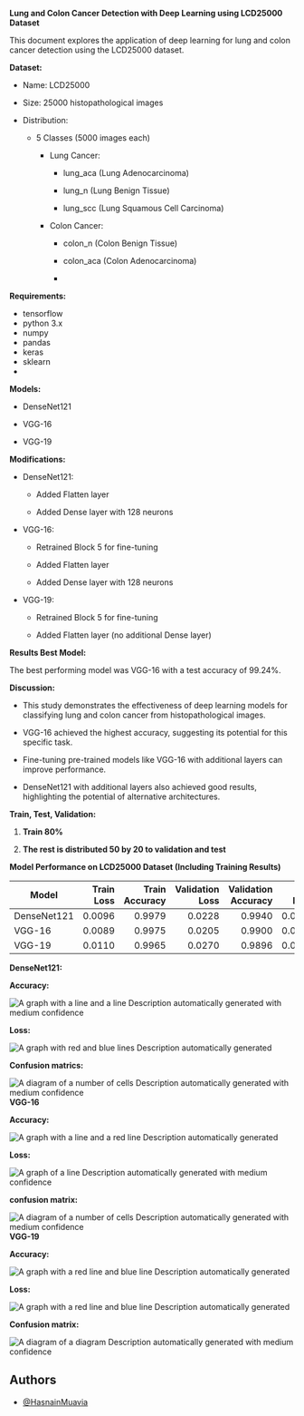 **Lung and Colon Cancer Detection with Deep Learning using LCD25000
Dataset**

This document explores the application of deep learning for lung and
colon cancer detection using the LCD25000 dataset.

**Dataset:**

-   Name: LCD25000

-   Size: 25000 histopathological images

-   Distribution:

    -   5 Classes (5000 images each)

        -   Lung Cancer:

            -   lung_aca (Lung Adenocarcinoma)

            -   lung_n (Lung Benign Tissue)

            -   lung_scc (Lung Squamous Cell Carcinoma)

        -   Colon Cancer:

            -   colon_n (Colon Benign Tissue)

            -   colon_aca (Colon Adenocarcinoma)
            -   
**Requirements:**
- tensorflow
- python 3.x
- numpy
- pandas
- keras
- sklearn
- 
**Models:**

-   DenseNet121

-   VGG-16

-   VGG-19

**Modifications:**

-   DenseNet121:

    -   Added Flatten layer

    -   Added Dense layer with 128 neurons

-   VGG-16:

    -   Retrained Block 5 for fine-tuning

    -   Added Flatten layer

    -   Added Dense layer with 128 neurons

-   VGG-19:

    -   Retrained Block 5 for fine-tuning

    -   Added Flatten layer (no additional Dense layer)

**Results Best Model:**

The best performing model was VGG-16 with a test accuracy of 99.24%.

**Discussion:**

-   This study demonstrates the effectiveness of deep learning models
    for classifying lung and colon cancer from histopathological images.

-   VGG-16 achieved the highest accuracy, suggesting its potential for
    this specific task.

-   Fine-tuning pre-trained models like VGG-16 with additional layers
    can improve performance.

-   DenseNet121 with additional layers also achieved good results,
    highlighting the potential of alternative architectures.

**Train, Test, Validation:**

1.  **Train 80%**

2.  **The rest is distributed 50 by 20 to validation and test**

**Model Performance on LCD25000 Dataset (Including Training Results)**

| Model     | Train Loss | Train Accuracy | Validation Loss | Validation Accuracy | Test Loss | Test Accuracy |
| ---------- | --------: | --------------: | --------------: | --------: | --------: | --------: |
| DenseNet121 | 0.0096     | 0.9979           | 0.0228           | 0.9940     | 0.0290     | 0.9904     |
| VGG-16     | 0.0089     | 0.9975           | 0.0205           | 0.9900     | 0.0254     | 0.9924     |
| VGG-19     | 0.0110     | 0.9965           | 0.0270           | 0.9896     | 0.0283     | 0.9892     |


**DenseNet121:**

**Accuracy:**

![A graph with a line and a line Description automatically generated
with medium
confidence](vertopal_9343de9989524c4e8b53a44758a9c201/media/image1.png)

**Loss:**

![A graph with red and blue lines Description automatically
generated](vertopal_9343de9989524c4e8b53a44758a9c201/media/image2.png)

**Confusion matrics:**

![A diagram of a number of cells Description automatically generated
with medium
confidence](vertopal_9343de9989524c4e8b53a44758a9c201/media/image3.png)
**VGG-16**

**Accuracy:**

![A graph with a line and a red line Description automatically
generated](vertopal_9343de9989524c4e8b53a44758a9c201/media/image4.png)

**Loss:**

![A graph of a line Description automatically generated with medium
confidence](vertopal_9343de9989524c4e8b53a44758a9c201/media/image5.png)

**confusion matrix:**

![A diagram of a number of cells Description automatically generated
with medium
confidence](vertopal_9343de9989524c4e8b53a44758a9c201/media/image6.png)
**VGG-19**

**Accuracy:**

![A graph with a red line and blue line Description automatically
generated](vertopal_9343de9989524c4e8b53a44758a9c201/media/image7.png)

**Loss:**

![A graph with a red line and blue line Description automatically
generated](vertopal_9343de9989524c4e8b53a44758a9c201/media/image8.png)

**Confusion matrix:**

![A diagram of a diagram Description automatically generated with medium
confidence](vertopal_9343de9989524c4e8b53a44758a9c201/media/image9.png)

## Authors

- [@HasnainMuavia](https://github.com/HasnainMuavia1)


